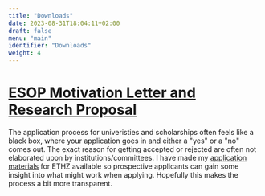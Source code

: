 ```yaml
---
title: "Downloads"
date: 2023-08-31T18:04:11+02:00
draft: false 
menu: "main"
identifier: "Downloads"
weight: 4
---
```

# [ESOP Motivation Letter and Research Proposal](/files/eth_esop_material.pdf)
The application process for univeristies and scholarships often feels like a black box, where your application goes in and either a "yes" or a "no" comes out. The exact reason for getting accepted or rejected are often not elaborated upon by institutions/committees. I have made my [application materials](/files/eth_esop_material.pdf) for ETHZ available so prospective applicants can gain some insight into what might work when applying. Hopefully this makes the process a bit more transparent. 
